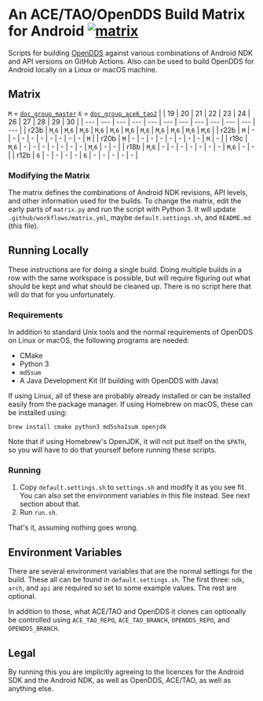# An ACE/TAO/OpenDDS Build Matrix for Android  [![matrix](https://github.com/iguessthislldo/OpenDDS-Android/workflows/matrix/badge.svg)](https://github.com/iguessthislldo/OpenDDS-Android/actions?query=workflow%3Amatrix)

Scripts for building [OpenDDS](https://github.com/objectcomputing/OpenDDS)
against various combinations of Android NDK and API versions on GitHub Actions.
Also can be used to build OpenDDS for Android locally on a Linux or macOS
machine.

## Matrix

<!-- BEGIN MATRIX -->
<!-- This part is generated by matrix.py -->
`M` = [`doc_group_master`](https://github.com/DOCGroup/ACE_TAO)
`6` = [`doc_group_ace6_tao2`](https://github.com/DOCGroup/ACE_TAO/tree/ace6tao2)
|  | 19 | 20 | 21 | 22 | 23 | 24 | 26 | 27 | 28 | 29 | 30 |
| --- | --- | --- | --- | --- | --- | --- | --- | --- | --- | --- | --- |
| r23b | `M`,`6` | `M`,`6` | `M`,`6` | `M`,`6` | `M`,`6` | `M`,`6` | `M`,`6` | `M`,`6` | `M`,`6` | `M`,`6` | `M`,`6` |
| r22b | `M` | - | - | - | - | - | - | - | - | - | `M` |
| r20b | `M` | - | - | - | - | - | - | - | - | `M` | - |
| r19c | `M`,`6` | - | - | - | - | - | - | - | `M`,`6` | - | - |
| r18b | `M`,`6` | - | - | - | - | - | - | - | `M`,`6` | - | - |
| r12b | `6` | - | - | - | - | `6` | - | - | - | - | - |
<!-- END MATRIX -->

### Modifying the Matrix

The matrix defines the combinations of Android NDK revisions, API levels, and
other information used for the builds. To change the matrix, edit the early
parts of `matrix.py` and run the script with Python 3. It will update
`.github/workflows/matrix.yml`, maybe `default.settings.sh`, and `README.md`
(this file).

## Running Locally

These instructions are for doing a single build. Doing multiple builds in a row
with the same workspace is possible, but will require figuring out what should
be kept and what should be cleaned up. There is no script here that will do
that for you unfortunately.

### Requirements

In addition to standard Unix tools and the normal requirements of OpenDDS on
Linux or macOS, the following programs are needed:

- CMake
- Python 3
- `md5sum`
- A Java Development Kit (If building with OpenDDS with Java)

If using Linux, all of these are probably already installed or can be installed
easily from the package manager. If using Homebrew on macOS, these can be
installed using:

```
brew install cmake python3 md5sha1sum openjdk
```

Note that if using Homebrew's OpenJDK, it will not put itself on the `$PATH`,
so you will have to do that yourself before running these scripts.

### Running

1. Copy `default.settings.sh` to `settings.sh` and modify it as you see fit.
   You can also set the environment variables in this file instead. See next
   section about that.
2. Run `run.sh`.

That's it, assuming nothing goes wrong.

## Environment Variables

There are several environment variables that are the normal settings for the
build. These all can be found in `default.settings.sh`. The first three: `ndk`,
`arch`, and `api` are required so set to some example values. The rest are
optional.

In addition to those, what ACE/TAO and OpenDDS it clones can optionally be
controlled using `ACE_TAO_REPO`, `ACE_TAO_BRANCH`, `OPENDDS_REPO`, and
`OPENDDS_BRANCH`.

## Legal

By running this you are implicitly agreeing to the licences for the Android SDK
and the Android NDK, as well as OpenDDS, ACE/TAO, as well as anything else.
